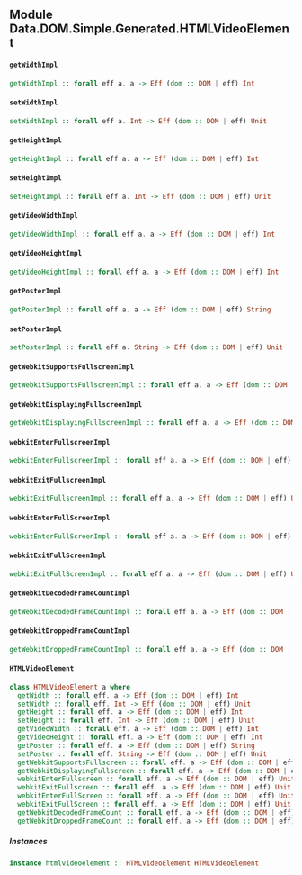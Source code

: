 ## Module Data.DOM.Simple.Generated.HTMLVideoElement

#### `getWidthImpl`

``` purescript
getWidthImpl :: forall eff a. a -> Eff (dom :: DOM | eff) Int
```

#### `setWidthImpl`

``` purescript
setWidthImpl :: forall eff a. Int -> Eff (dom :: DOM | eff) Unit
```

#### `getHeightImpl`

``` purescript
getHeightImpl :: forall eff a. a -> Eff (dom :: DOM | eff) Int
```

#### `setHeightImpl`

``` purescript
setHeightImpl :: forall eff a. Int -> Eff (dom :: DOM | eff) Unit
```

#### `getVideoWidthImpl`

``` purescript
getVideoWidthImpl :: forall eff a. a -> Eff (dom :: DOM | eff) Int
```

#### `getVideoHeightImpl`

``` purescript
getVideoHeightImpl :: forall eff a. a -> Eff (dom :: DOM | eff) Int
```

#### `getPosterImpl`

``` purescript
getPosterImpl :: forall eff a. a -> Eff (dom :: DOM | eff) String
```

#### `setPosterImpl`

``` purescript
setPosterImpl :: forall eff a. String -> Eff (dom :: DOM | eff) Unit
```

#### `getWebkitSupportsFullscreenImpl`

``` purescript
getWebkitSupportsFullscreenImpl :: forall eff a. a -> Eff (dom :: DOM | eff) Boolean
```

#### `getWebkitDisplayingFullscreenImpl`

``` purescript
getWebkitDisplayingFullscreenImpl :: forall eff a. a -> Eff (dom :: DOM | eff) Boolean
```

#### `webkitEnterFullscreenImpl`

``` purescript
webkitEnterFullscreenImpl :: forall eff a. a -> Eff (dom :: DOM | eff) Unit
```

#### `webkitExitFullscreenImpl`

``` purescript
webkitExitFullscreenImpl :: forall eff a. a -> Eff (dom :: DOM | eff) Unit
```

#### `webkitEnterFullScreenImpl`

``` purescript
webkitEnterFullScreenImpl :: forall eff a. a -> Eff (dom :: DOM | eff) Unit
```

#### `webkitExitFullScreenImpl`

``` purescript
webkitExitFullScreenImpl :: forall eff a. a -> Eff (dom :: DOM | eff) Unit
```

#### `getWebkitDecodedFrameCountImpl`

``` purescript
getWebkitDecodedFrameCountImpl :: forall eff a. a -> Eff (dom :: DOM | eff) Int
```

#### `getWebkitDroppedFrameCountImpl`

``` purescript
getWebkitDroppedFrameCountImpl :: forall eff a. a -> Eff (dom :: DOM | eff) Int
```

#### `HTMLVideoElement`

``` purescript
class HTMLVideoElement a where
  getWidth :: forall eff. a -> Eff (dom :: DOM | eff) Int
  setWidth :: forall eff. Int -> Eff (dom :: DOM | eff) Unit
  getHeight :: forall eff. a -> Eff (dom :: DOM | eff) Int
  setHeight :: forall eff. Int -> Eff (dom :: DOM | eff) Unit
  getVideoWidth :: forall eff. a -> Eff (dom :: DOM | eff) Int
  getVideoHeight :: forall eff. a -> Eff (dom :: DOM | eff) Int
  getPoster :: forall eff. a -> Eff (dom :: DOM | eff) String
  setPoster :: forall eff. String -> Eff (dom :: DOM | eff) Unit
  getWebkitSupportsFullscreen :: forall eff. a -> Eff (dom :: DOM | eff) Boolean
  getWebkitDisplayingFullscreen :: forall eff. a -> Eff (dom :: DOM | eff) Boolean
  webkitEnterFullscreen :: forall eff. a -> Eff (dom :: DOM | eff) Unit
  webkitExitFullscreen :: forall eff. a -> Eff (dom :: DOM | eff) Unit
  webkitEnterFullScreen :: forall eff. a -> Eff (dom :: DOM | eff) Unit
  webkitExitFullScreen :: forall eff. a -> Eff (dom :: DOM | eff) Unit
  getWebkitDecodedFrameCount :: forall eff. a -> Eff (dom :: DOM | eff) Int
  getWebkitDroppedFrameCount :: forall eff. a -> Eff (dom :: DOM | eff) Int
```

##### Instances
``` purescript
instance htmlvideoelement :: HTMLVideoElement HTMLVideoElement
```



